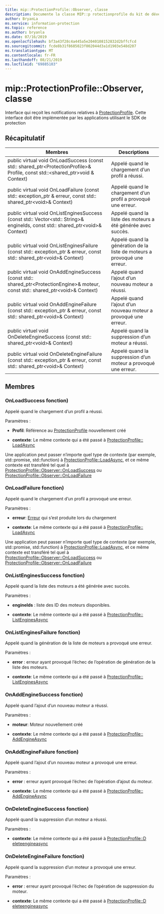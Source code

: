 ```yaml
---
title: mip::ProtectionProfile::Observer, classe
description: Documente la classe MIP::p rotectionprofile du kit de développement logiciel (SDK) Microsoft Information Protection (MIP).
author: BryanLa
ms.service: information-protection
ms.topic: reference
ms.author: bryanla
ms.date: 07/16/2019
ms.openlocfilehash: bf3a43f28c4a445a5e2040108152832d2bffcfcd
ms.sourcegitcommit: fcde8b31f8685023f002044d3a1d1903e548d207
ms.translationtype: MT
ms.contentlocale: fr-FR
ms.lasthandoff: 08/21/2019
ms.locfileid: "69885103"
---
```

# <a name="class-mipprotectionprofileobserver"></a>mip::ProtectionProfile::Observer, classe 
Interface qui reçoit les notifications relatives à [ProtectionProfile](class_mip_protectionprofile.md).
Cette interface doit être implémentée par les applications utilisant le SDK de protection
  
## <a name="summary"></a>Récapitulatif
 Membres                        | Descriptions                                
--------------------------------|---------------------------------------------
public virtual void OnLoadSuccess (const std:: shared_ptr\<ProtectionProfile\>& Profile, const std::\<shared_ptr\>void & Context)  |  Appelé quand le chargement d’un profil a réussi.
public virtual void OnLoadFailure (const std:: exception_ptr & erreur, const std:: shared_ptr\<void\>& Context)  |  Appelé quand le chargement d’un profil a provoqué une erreur.
public virtual void OnListEnginesSuccess (const std:: Vector\<std:: String\>& engineIds, const std:: shared_ptr\<void\>& Context)  |  Appelé quand la liste des moteurs a été générée avec succès.
public virtual void OnListEnginesFailure (const std:: exception_ptr & erreur, const std:: shared_ptr\<void\>& Context)  |  Appelé quand la génération de la liste de moteurs a provoqué une erreur.
public virtual void OnAddEngineSuccess (const std:: shared_ptr\<ProtectionEngine\>& moteur, const std:: shared_ptr\<void\>& Context)  |  Appelé quand l’ajout d’un nouveau moteur a réussi.
public virtual void OnAddEngineFailure (const std:: exception_ptr & erreur, const std:: shared_ptr\<void\>& Context)  |  Appelé quand l’ajout d’un nouveau moteur a provoqué une erreur.
public virtuel void OnDeleteEngineSuccess (const std:: shared_ptr\<void\>& Context)  |  Appelé quand la suppression d’un moteur a réussi.
public virtual void OnDeleteEngineFailure (const std:: exception_ptr & erreur, const std:: shared_ptr\<void\>& Context)  |  Appelé quand la suppression d’un moteur a provoqué une erreur.
  
## <a name="members"></a>Membres
  
### <a name="onloadsuccess-function"></a>OnLoadSuccess fonction)
Appelé quand le chargement d’un profil a réussi.

Paramètres :  
* **Profil**: Référence au [ProtectionProfile](class_mip_protectionprofile.md) nouvellement créé


* **contexte**: Le même contexte qui a été passé à [ProtectionProfile:: LoadAsync](class_mip_protectionprofile.md#addengineasync-function)


Une application peut passer n’importe quel type de contexte (par exemple, std::promise, std::function) à [ProtectionProfile::LoadAsync](class_mip_protectionprofile.md#addengineasync-function), et ce même contexte est transféré tel quel à [ProtectionProfile::Observer::OnLoadSuccess](class_mip_protectionprofile_observer.md#onloadsuccess-function) ou [ProtectionProfile::Observer::OnLoadFailure](class_mip_protectionprofile_observer.md#onloadfailure-function)
  
### <a name="onloadfailure-function"></a>OnLoadFailure fonction)
Appelé quand le chargement d’un profil a provoqué une erreur.

Paramètres :  
* **erreur**: [Erreur](class_mip_error.md) qui s’est produite lors du chargement 


* **contexte**: Le même contexte qui a été passé à [ProtectionProfile:: LoadAsync](class_mip_protectionprofile.md#addengineasync-function)


Une application peut passer n’importe quel type de contexte (par exemple, std::promise, std::function) à [ProtectionProfile::LoadAsync](class_mip_protectionprofile.md#addengineasync-function), et ce même contexte est transféré tel quel à [ProtectionProfile::Observer::OnLoadSuccess](class_mip_protectionprofile_observer.md#onloadsuccess-function) ou [ProtectionProfile::Observer::OnLoadFailure](class_mip_protectionprofile_observer.md#onloadfailure-function)
  
### <a name="onlistenginessuccess-function"></a>OnListEnginesSuccess fonction)
Appelé quand la liste des moteurs a été générée avec succès.

Paramètres :  
* **engineIds** : liste des ID des moteurs disponibles. 


* **contexte**: Le même contexte qui a été passé à [ProtectionProfile:: ListEnginesAsync](class_mip_protectionprofile.md#listenginesasync-function)


  
### <a name="onlistenginesfailure-function"></a>OnListEnginesFailure fonction)
Appelé quand la génération de la liste de moteurs a provoqué une erreur.

Paramètres :  
* **error** : erreur ayant provoqué l’échec de l’opération de génération de la liste des moteurs. 


* **contexte**: Le même contexte qui a été passé à [ProtectionProfile:: ListEnginesAsync](class_mip_protectionprofile.md#listenginesasync-function)


  
### <a name="onaddenginesuccess-function"></a>OnAddEngineSuccess fonction)
Appelé quand l’ajout d’un nouveau moteur a réussi.

Paramètres :  
* **moteur**: Moteur nouvellement créé 


* **contexte**: Le même contexte qui a été passé à [ProtectionProfile:: AddEngineAsync](class_mip_protectionprofile.md#addengineasync-function)


  
### <a name="onaddenginefailure-function"></a>OnAddEngineFailure fonction)
Appelé quand l’ajout d’un nouveau moteur a provoqué une erreur.

Paramètres :  
* **error** : erreur ayant provoqué l’échec de l’opération d’ajout du moteur. 


* **contexte**: Le même contexte qui a été passé à [ProtectionProfile:: AddEngineAsync](class_mip_protectionprofile.md#addengineasync-function)


  
### <a name="ondeleteenginesuccess-function"></a>OnDeleteEngineSuccess fonction)
Appelé quand la suppression d’un moteur a réussi.

Paramètres :  
* **contexte**: Le même contexte qui a été passé à [ProtectionProfile::D eleteengineasync](class_mip_protectionprofile.md#deleteengineasync-function)


  
### <a name="ondeleteenginefailure-function"></a>OnDeleteEngineFailure fonction)
Appelé quand la suppression d’un moteur a provoqué une erreur.

Paramètres :  
* **error** : erreur ayant provoqué l’échec de l’opération de suppression du moteur. 


* **contexte**: Le même contexte qui a été passé à [ProtectionProfile::D eleteengineasync](class_mip_protectionprofile.md#deleteengineasync-function)

